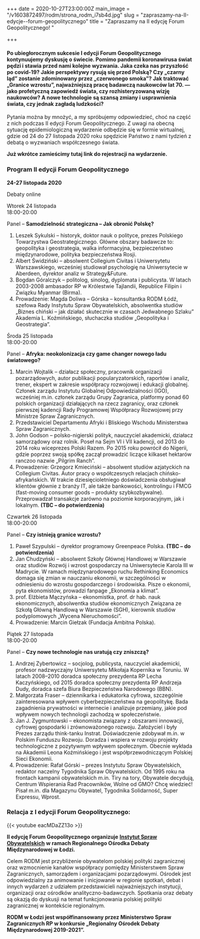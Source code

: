 +++
date = 2020-10-27T23:00:00Z
main_image = "/v1603872497/rodm/strona_rodm_i7sb4d.jpg"
slug = "zapraszamy-na-II-edycje--forum-geopolitycznego"
title = "Zapraszamy na II edycję Forum Geopolitycznego! "

+++
#### **Po ubiegłorocznym sukcesie I edycji Forum Geopolitycznego kontynuujemy dyskusję o świecie. Pomimo pandemii koronawirusa świat pędzi i stawia przed nami kolejne wyzwania. Jaka czeka nas przyszłość po covid-19? Jakie perspektywy rysują się przed Polską? Czy „czarny ląd” zostanie zdominowany przez „czerwonego smoka”? Jak traktować „Granice wzrostu”, najważniejszą pracę badawczą naukowców lat 70. — jako profetyczną zapowiedź świata, czy rozhisteryzowaną wizję naukowców? A nowe technologie są szansą zmiany i usprawnienia świata, czy jednak zagładą ludzkości?**

Pytania można by mnożyć, a my spróbujemy odpowiedzieć, choć na część z nich podczas II edycji Forum Geopolitycznego. Z uwagi na obecną sytuację epidemiologiczną wydarzenie odbędzie się w formie wirtualnej, gdzie od 24 do 27 listopada 2020 roku spędzicie Państwo z nami tydzień z debatą o wyzwaniach współczesnego świata.

**Już wkrótce zamieścimy tutaj link do rejestracji na wydarzenie.**

### **Program II edycji Forum Geopolitycznego**

**24-27 listopada 2020**

Debaty online

Wtorek 24 listopada  
18:00-20:00

Panel – **Samodzielność strategiczna – Jak obronić Polskę?**

1. Leszek Sykulski – historyk, doktor nauk o polityce, prezes Polskiego Towarzystwa Geostrategicznego. Główne obszary badawcze to: geopolityka i geostrategia, walka informacyjna, bezpieczeństwo międzynarodowe, polityka bezpieczeństwa Rosji.
2. Albert Świdziński – absolwent Collegium Civitas i Uniwersytetu Warszawskiego, wcześniej studiował psychologię na Uniwersytecie w Aberdeen, dyrektor analiz w Strategy&Future.
3. Bogdan Góralczyk – politolog, sinolog, dyplomata i publicysta. W latach 2003-2008 ambasador RP w Królestwie Tajlandii, Republice Filipin i Związku Myanmar (Birma).
4. Prowadzenie: Magda Doliwa – Górska – konsultantka RODM Łódź, szefowa Rady Instytutu Spraw Obywatelskich, absolwentka studiów „Biznes chiński – jak działać skutecznie w czasach Jedwabnego Szlaku” Akademia L. Koźmińskiego, słuchaczka studiów „Geopolityka i Geostrategia”.

Środa 25 listopada  
18:00-20:00

Panel – **Afryka: neokolonizacja czy game changer nowego ładu światowego?**

1. Marcin Wojtalik – działacz społeczny, pracownik organizacji pozarządowych, autor publikacji popularyzatorskich, raportów i analiz, trener, ekspert w zakresie współpracy rozwojowej i edukacji globalnej. Członek zarządu Instytutu Globalnej Odpowiedzialności (IGO), wcześniej m.in. członek zarządu Grupy Zagranica, platformy ponad 60 polskich organizacji działających na rzecz zagranicy, oraz członek pierwszej kadencji Rady Programowej Współpracy Rozwojowej przy Ministrze Spraw Zagranicznych.
2. Przedstawiciel Departamentu Afryki i Bliskiego Wschodu Ministerstwa Spraw Zagranicznych.
3. John Godson – polsko-nigierski polityk, nauczyciel akademicki, działacz samorządowy oraz rolnik. Poseł na Sejm VI i VII kadencji, od 2013 do 2014 roku wiceprezes Polski Razem. Po 2015 roku powrócił do Nigerii, gdzie poprzez swoją spółkę zaczął prowadzić liczące kilkaset hektarów ranczoo nazwie „Pilgrim Ranch”.
4. Prowadzenie: Grzegorz Kmieciński – absolwent studiów azjatyckich na Collegium Civitas. Autor pracy o współczesnych relacjach chińsko-afrykańskich. W trakcie dziesięcioletniego doświadczenia obsługiwał klientów głównie z branży IT, ale także bankowości, kontrolingu i FMCG (fast-moving consumer goods – produkty szybkozbywalne). Przeprowadzał transakcje zarówno na poziomie korporacyjnym, jak i lokalnym. **(TBC – do potwierdzenia)**

Czwartek 26 listopada  
18:00-20:00

Panel – **Czy istnieją granice wzrostu?**

1. Paweł Szypulski – dyrektor programowy Greenpeace Polska. **(TBC – do potwierdzenia)**
2. Jan Chudzyński – absolwent Szkoły Głównej Handlowej w Warszawie oraz studiów Rozwój i wzrost gospodarczy na Uniwersytecie Karola III w Madrycie. W ramach międzynarodowego ruchu Rethinking Economics domaga się zmian w nauczaniu ekonomii, w szczególności w odniesieniu do wzrostu gospodarczego i środowiska. Pisze o ekonomii, pyta ekonomistów, prowadzi fanpage „Ekonomia a klimat”.
3. prof. Elżbieta Mączyńska – ekonomistka, prof. dr hab. nauk ekonomicznych, absolwentka studiów ekonomicznych Związana ze Szkołą Główną Handlową w Warszawie (SGH), kierownik studiów podyplomowych „Wycena Nieruchomości”.
4. Prowadzenie: Marcin Giełzak (Fundacja Ambitna Polska).

Piątek 27 listopada  
18:00-20:00

Panel – **Czy nowe technologie nas uratują czy zniszczą?**

1. Andrzej Zybertowicz – socjolog, publicysta, nauczyciel akademicki, profesor nadzwyczajny Uniwersytetu Mikołaja Kopernika w Toruniu. W latach 2008–2010 doradca społeczny prezydenta RP Lecha Kaczyńskiego, od 2015 doradca społeczny prezydenta RP Andrzeja Dudy, doradca szefa Biura Bezpieczeństwa Narodowego (BBN).
2. Małgorzata Fraser – dziennikarka i edukatorka cyfrowa, szczególnie zainteresowana wpływem cyberbezpieczeństwa na geopolitykę. Bada zagadnienia prywatności w internecie i analizuje przemiany, jakie pod wpływem nowych technologii zachodzą w społeczeństwie.
3. Jan J. Zygmuntowski – ekonomista związany z obszarami innowacji, cyfrowej gospodarki i zrównoważonego rozwoju. Założyciel i były Prezes zarządu think-tanku Instrat. Doświadczenie zdobywał m.in. w Polskim Funduszu Rozwoju. Doradza i wspiera w rozwoju projekty technologiczne z pozytywnym wpływem społecznym. Obecnie wykłada na Akademii Leona Koźmińskiego i jest współprzewodniczącym Polskiej Sieci Ekonomii.
4. Prowadzenie: Rafał Górski – prezes Instytutu Spraw Obywatelskich, redaktor naczelny Tygodnika Spraw Obywatelskich. Od 1995 roku na frontach kampanii obywatelskich m.in. Tiry na tory, Obywatele decydują, Centrum Wspierania Rad Pracowników, Wolne od GMO? Chcę wiedzieć! Pisał m.in. dla Magazynu Obywatel, Tygodnika Solidarność, Super Expressu, Wprost.

### **Relacja z I edycji Forum Geopolitycznego:**

{{< youtube eacMDaZZ13o >}}

**II edycję Forum Geopolitycznego organizuje** [**Instytut Spraw Obywatelskich**](https://instytutsprawobywatelskich.pl/ "https://instytutsprawobywatelskich.pl/") **w ramach Regionalnego Ośrodka Debaty Międzynarodowej w Łodzi.**

Celem RODM jest przybliżenie obywatelom polskiej polityki zagranicznej oraz wzmocnienie kanałów współpracy pomiędzy Ministerstwem Spraw Zagranicznych, samorządem i organizacjami pozarządowymi. Ośrodek jest odpowiedzialny za animowanie i inicjowanie w regionie spotkań, debat i innych wydarzeń z udziałem przedstawicieli najważniejszych instytucji, organizacji oraz ośrodków analityczno-badawczych. Spotkania oraz debaty są okazją do dyskusji na temat funkcjonowania polskiej polityki zagranicznej w kontekście regionalnym.

**RODM w Łodzi jest współfinansowany przez Ministerstwo Spraw Zagranicznych RP w konkursie „Regionalny Ośrodek Debaty Międzynarodowej 2019-2021”.**